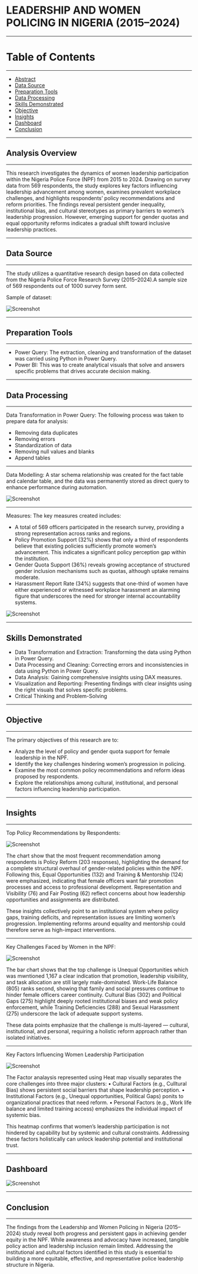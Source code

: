 # LEADERSHIP AND WOMEN POLICING IN NIGERIA (2015–2024)
----
# Table of Contents
----
- [Abstract](#abstract)
- [Data Source](#data-source)
- [Preparation Tools](#preparation-tools)
- [Data Processing](#data-processing)
- [Skills Demonstrated](#skills-demonstrated)
- [Objective](#objective)
- [Insights](#insights)
- [Dashboard](#dashboard)
- [Conclusion](#conclusion)
  
----

## Analysis Overview
----
This research investigates the dynamics of women leadership participation within the Nigeria Police Force (NPF) from 2015 to 2024. Drawing on survey data from 569 respondents, the study explores key factors influencing leadership advancement among women, examines prevalent workplace challenges, and highlights respondents’ policy recommendations and reform priorities. The findings reveal persistent gender inequality, institutional bias, and cultural stereotypes as primary barriers to women’s leadership progression. However, emerging support for gender quotas and equal opportunity reforms indicates a gradual shift toward inclusive leadership practices.

----

## Data Source
----
The study utilizes a quantitative research design based on data collected from the Nigeria Police Force Research Survey (2015–2024).A sample size of 569 respondents out of 1000 survey form sent.
 
Sample of dataset:

![Screenshot](/images/Screenshot%20153320.png)

----

## Preparation Tools
----
  - Power Query: The extraction, cleaning and transformation of the dataset was carried using Python in Power Query.
  - Power BI: This was to create analytical visuals that solve and answers specific problems that drives accurate decision making.
    
----

## Data Processing
----
Data Transformation in Power Query: The following process was taken to prepare data for analysis:
  - Removing data duplicates
  - Removing errors
  - Standardization of data
  - Removing null values and blanks
  - Append tables

----

Data Modelling: A star schema relationship was created for the fact table and calendar table, and the data was permanently stored as direct query to enhance performance during automation.

![Screenshot](/images/Screenshot%20153257.png)

----

Measures: The key measures created includes:
- A total of 569 officers participated in the research survey, providing a strong representation across ranks and regions.
- Policy Promotion Support (32%) shows that only a third of respondents believe that existing policies sufficiently promote women’s advancement. This indicates a significant policy perception gap within the institution.
- Gender Quota Support (36%) reveals growing acceptance of structured gender inclusion mechanisms such as quotas, although uptake remains moderate.
- Harassment Report Rate (34%) suggests that one-third of women have either experienced or witnessed workplace harassment an alarming figure that underscores the need for stronger internal accountability systems.

![Screenshot](/images/Screenshot%20153546.png)

----

## Skills Demonstrated
   - Data Transformation and Extraction: Transforming the data using Python in Power Query.
   - Data Processing and Cleaning: Correcting errors and inconsistencies in data using Python in Power Query.
   - Data Analysis: Gaining comprehensive insights using DAX measures.
   - Visualization and Reporting: Presenting findings with clear insights using the right visuals that solves specific problems.
   - Critical Thinking and Problem-Solving

----

## Objective
----
The primary objectives of this research are to:
- Analyze the level of policy and gender quota support for female leadership in the NPF.
- Identify the key challenges hindering women’s progression in policing.
- Examine the most common policy recommendations and reform ideas proposed by respondents.
- Explore the relationships among cultural, institutional, and personal factors influencing leadership participation.

----

## Insights

----

Top Policy Recommendations by Respondents:

![Screenshot](/images/Screenshot%20233625.png)

The chart show that the most frequent recommendation among respondents is Policy Reform (203 responses), highlighting the demand for a complete structural overhaul of gender-related policies within the NPF. Following this, Equal Opportunities (132) and Training & Mentorship (124) were emphasized, indicating that female officers want fair promotion processes and access to professional development. Representation and Visibility (76) and Fair Posting (62) reflect concerns about how leadership opportunities and assignments are distributed.

These insights collectively point to an institutional system where policy gaps, training deficits, and representation issues are limiting women’s progression. Implementing reforms around equality and mentorship could therefore serve as high-impact interventions.

----

Key Challenges Faced by Women in the NPF:

![Screenshot](/images/Screenshot%20225551.png)

The bar chart shows that the top challenge is Unequal Opportunities which was mwntioned 1,167 a clear indication that promotion, leadership visibility, and task allocation are still largely male-dominated. Work-Life Balance (805) ranks second, showing that family and social pressures continue to hinder female officers career continuity.
Cultural Bias (302) and Political Gaps (275) highlight deeply rooted institutional biases and weak policy enforcement, while Training Deficiencies (288) and Sexual Harassment (275) underscore the lack of adequate support systems.

These data points emphasize that the challenge is multi-layered — cultural, institutional, and personal, requiring a holistic reform approach rather than isolated initiatives.

----

Key Factors Influencing Women Leadership Participation

![Screenshot](/images/Screenshot%20232237.png)

The Factor analaysis represented using Heat map visually separates the core challenges into three major clusters:
•	Cultural Factors (e.g., Culltural Bias) shows persistent social barriers that shape leadership perception.
•	Institutional Factors (e.g., Unequal opportunities, Political Gaps) ponits to organizational practices that need reform.
•	Personal Factors (e.g., Work life balance and limited training access) emphasizes the individual impact of systemic bias.

This heatmap confirms that women’s leadership participation is not hindered by capability but by systemic and cultural constraints. Addressing these factors holistically can unlock leadership potential and institutional trust.

----

## Dashboard

![Screenshot](/images/Screenshot%20104646.png)

----

## Conclusion

----

The findings from the Leadership and Women Policing in Nigeria (2015–2024) study reveal both progress and persistent gaps in achieving gender equity in the NPF. While awareness and advocacy have increased, tangible policy action and leadership inclusion remain limited. Addressing the institutional and cultural factors identified in this study is essential to building a more equitable, effective, and representative police leadership structure in Nigeria.

